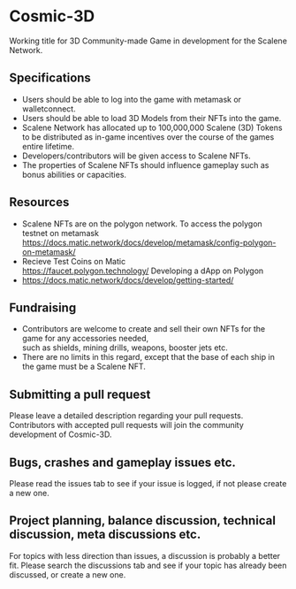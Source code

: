 # Cosmic-3D
Working title for 3D Community-made Game in development for the Scalene Network.

## Specifications
* Users should be able to log into the game with metamask or walletconnect.
* Users should be able to load 3D Models from their NFTs into the game.
* Scalene Network has allocated up to 100,000,000 Scalene (3D) Tokens to be distributed
as in-game incentives over the course of the games entire lifetime.
* Developers/contributors will be given access to Scalene NFTs.
* The properties of Scalene NFTs should influence gameplay such as bonus abilities or capacities.

## Resources
* Scalene NFTs are on the polygon network. To access the polygon testnet on metamask  
https://docs.matic.network/docs/develop/metamask/config-polygon-on-metamask/  
* Recieve Test Coins on Matic  
https://faucet.polygon.technology/
Developing a dApp on Polygon  
* https://docs.matic.network/docs/develop/getting-started/

## Fundraising
* Contributors are welcome to create and sell their own NFTs for the game for any accessories needed,  
such as shields, mining drills, weapons, booster jets etc.
* There are no limits in this regard, except that the base of each ship in the game must be a Scalene NFT.

## Submitting a pull request
Please leave a detailed description regarding your pull requests.
Contributors with accepted pull requests will join the community development of Cosmic-3D.

## Bugs, crashes and gameplay issues etc.
Please read the issues tab to see if your issue is logged, if not please create a new one.

## Project planning, balance discussion, technical discussion, meta discussions etc.
For topics with less direction than issues, a discussion is probably a better fit.
Please search the discussions tab and see if your topic has already been discussed, or create a new one.
